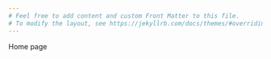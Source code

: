 ```yaml
---
# Feel free to add content and custom Front Matter to this file.
# To modify the layout, see https://jekyllrb.com/docs/themes/#overriding-theme-defaults
---
```

Home page
